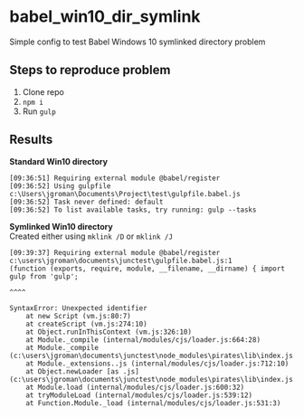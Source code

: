 # babel_win10_dir_symlink
Simple config to test Babel Windows 10 symlinked directory problem 

## Steps to reproduce problem

1. Clone repo
1. `npm i`
1. Run `gulp`

## Results

**Standard Win10 directory**

    [09:36:51] Requiring external module @babel/register
    [09:36:52] Using gulpfile c:\Users\jgroman\Documents\Project\test\gulpfile.babel.js
    [09:36:52] Task never defined: default
    [09:36:52] To list available tasks, try running: gulp --tasks

**Symlinked Win10 directory**  
Created either using `mklink /D` or `mklink /J`

    [09:39:37] Requiring external module @babel/register
    c:\users\jgroman\documents\junctest\gulpfile.babel.js:1
    (function (exports, require, module, __filename, __dirname) { import gulp from 'gulp';
                                                                         ^^^^
    
    SyntaxError: Unexpected identifier
        at new Script (vm.js:80:7)
        at createScript (vm.js:274:10)
        at Object.runInThisContext (vm.js:326:10)
        at Module._compile (internal/modules/cjs/loader.js:664:28)
        at Module._compile (c:\users\jgroman\documents\junctest\node_modules\pirates\lib\index.js:99:24)
        at Module._extensions..js (internal/modules/cjs/loader.js:712:10)
        at Object.newLoader [as .js] (c:\users\jgroman\documents\junctest\node_modules\pirates\lib\index.js:104:7)
        at Module.load (internal/modules/cjs/loader.js:600:32)
        at tryModuleLoad (internal/modules/cjs/loader.js:539:12)
        at Function.Module._load (internal/modules/cjs/loader.js:531:3)
